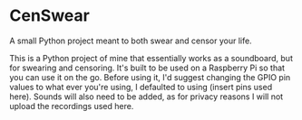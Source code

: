 # CenSwear
A small Python project meant to both swear and censor your life.

This is a Python project of mine that essentially works as a soundboard, but for swearing and censoring. It's built to be used on a Raspberry Pi so that you can use it on the go. Before using it, I'd suggest changing the GPIO pin values to what ever you're using, I defaulted to using (insert pins used here). Sounds will also need to be added, as for privacy reasons I will not upload the recordings used here.
